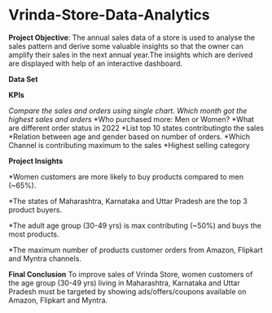 # Vrinda-Store-Data-Analytics
**Project Objective**:
The annual sales data of a store is used to analyse the sales pattern and derive some valuable insights so that the owner can amplify their sales in the next annual year.The insights which are derived are displayed with help of an interactive dashboard.

**Data Set**

**KPIs**

*Compare the sales and orders using single chart.*
*Which month got the highest sales and orders*
*Who purchased more: Men or Women?
*What are different order status in 2022
*List top 10 states contributingto the sales
*Relation between age and gender based on number of orders.
*Which Channel is contributing maximum to the sales
*Highest selling category

**Project Insights**

*Women customers are more likely to buy products compared to men (~65%).

*The states of Maharashtra, Karnataka and Uttar Pradesh are the top 3 product buyers.

*The adult age group (30-49 yrs) is max contributing (~50%) and buys the most products.

*The maximum number of products customer orders from Amazon, Flipkart and Myntra channels.

**Final Conclusion**
To improve sales of Vrinda Store, women customers of the age group (30-49 yrs) living in Maharashtra, Karnataka and Uttar Pradesh must be targeted by showing ads/offers/coupons available on Amazon, Flipkart and Myntra.
